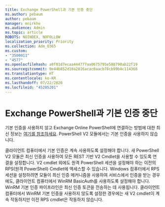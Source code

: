 ```yaml
---
title: Exchange PowerShell과 기본 인증 중단
ms.author: pebaum
author: pebaum
manager: mnirkhe
ms.audience: Admin
ms.topic: article
ROBOTS: NOINDEX, NOFOLLOW
localization_priority: Priority
ms.collection: Adm_O365
ms.custom:
- "3500011"
- "4577"
ms.openlocfilehash: a0f01d7ecaa444777aa0675795e588790ab22f19
ms.sourcegitcommit: 9e44b852d18a2816acac0aacb78cb99b4c114368
ms.translationtype: HT
ms.contentlocale: ko-KR
ms.lasthandoff: 07/22/2020
ms.locfileid: "45205201"
---
```

# <a name="exchange-powershell-and-basic-authentication-deprecation"></a>Exchange PowerShell과 기본 인증 중단

기본 인증을 사용하지 않고 Exchange Online PowerShell에 연결하는 방법에 대한 최신 정보는 [여기를 참조하세요](https://aka.ms/exops-docs). PowerShell V2 모듈에서는 기본 인증을 사용하지 않습니다.

클라이언트 컴퓨터에서 기본 인증은 계속 사용하도록 설정해야 합니다.
새 PowerShell V2 모듈은 최신 인증을 사용하여 모든 REST 기반 V2 Cmdlet을 사용할 수 있도록 연결을 설정합니다. V2 cmdlet 외에도 원격 PowerShell 세션을 설정해야 하는 이전의 RPS(원격 PowerShell) Cmdlet에 액세스할 수 있습니다. Windows 컴퓨터에서 RPS 세션을 설정하려면 모듈이 최신 인증 메커니즘을 사용하여 서비스에서 인증을 받는 경우에도, 클라이언트 컴퓨터에서 WinRM BasicAuth를 사용하도록 설정해야 합니다. WinRM 기본 인증 파이프라인은 최신 인증 토큰을 전송하는 데 사용됩니다. 클라이언트 컴퓨터에서 WinRM 기본 인증을 사용하지 않도록 설정한 경우에는 새 V2 cmdlet이 계속 작동하지만 이전 RPS cmdlet은 작동하지 않습니다.
